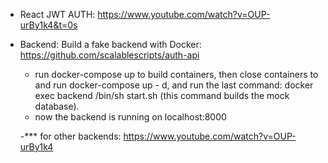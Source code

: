 - React JWT AUTH: https://www.youtube.com/watch?v=OUP-urBy1k4&t=0s
- Backend: Build a fake backend with Docker: https://github.com/scalablescripts/auth-api

  - run docker-compose up to build containers, then close containers to and run docker-compose up - d, and run the last command: docker exec backend /bin/sh start.sh (this command builds the mock database).
  - now the backend is running on localhost:8000

  -\*\*\* for other backends: https://www.youtube.com/watch?v=OUP-urBy1k4
